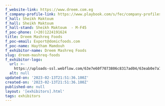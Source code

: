 ```yaml
---
f_website-link: https://www.dreem.com.eg
f_company-profile-link: https://www.playbook.com/s/fec/company-profiles
f_hall: Sheikh Maktoum
f_hall: Sheikh Maktoum
f_hall-stand: Sheikh Maktoum  - M-F45
f_poc-phone: (+20)1224191624
title: Dreem Mashreq Foods
f_poc-email: Export@domicfoods.com
f_poc-name: Haytham Mamdouh
f_exhibitor-name: Dreem Mashreq Foods
slug: dreem-mashreq-foods
f_exhibitor-logo:
  url: >-
    https://uploads-ssl.webflow.com/63e7e60f7073806c8317ad04/63eab0e7a7b0473775857501_YTk3MQ.png
  alt: null
updated-on: '2023-02-13T21:51:36.100Z'
created-on: '2023-02-13T21:51:36.100Z'
published-on: null
layout: '[exhibitors].html'
tags: exhibitors
---
```



